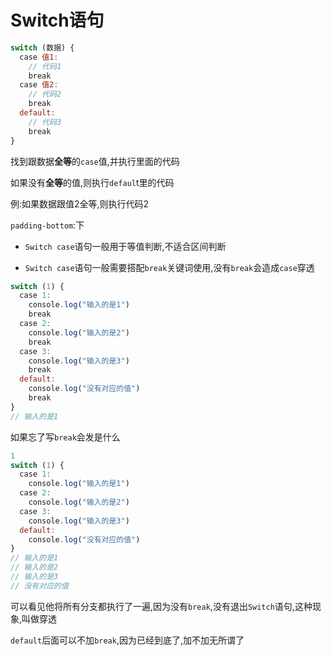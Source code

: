 # Switch语句

```js
switch (数据) {
  case 值1:
    // 代码1
    break
  case 值2:
    // 代码2
    break
  default:
    // 代码3
    break
}
```

找到跟数据**全等**的`case`值,并执行里面的代码

如果没有**全等**的值,则执行`defaul`t里的代码

例:如果数据跟值2全等,则执行代码2

`padding-bottom`:下

* `Switch case`语句一般用于等值判断,不适合区间判断

* `Switch case`语句一般需要搭配`break`关键词使用,没有`break`会造成`case`穿透

```js
switch (1) {
  case 1:
    console.log("输入的是1")
    break
  case 2:
    console.log("输入的是2")
    break
  case 3:
    console.log("输入的是3")
    break
  default:
    console.log("没有对应的值")
    break
}
// 输入的是1
```

如果忘了写`break`会发是什么

```js
1
switch (1) {
  case 1:
    console.log("输入的是1")
  case 2:
    console.log("输入的是2")
  case 3:
    console.log("输入的是3")
  default:
    console.log("没有对应的值")
}
// 输入的是1
// 输入的是2
// 输入的是3
// 没有对应的值
```

可以看见他将所有分支都执行了一遍,因为没有`break`,没有退出`Switch`语句,这种现象,叫做穿透

`default`后面可以不加`break`,因为已经到底了,加不加无所谓了
